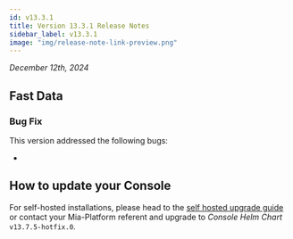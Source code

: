 ```yaml
---
id: v13.3.1
title: Version 13.3.1 Release Notes
sidebar_label: v13.3.1
image: "img/release-note-link-preview.png"
---
```


_December 12th, 2024_

## Fast Data

### Bug Fix

This version addressed the following bugs:

*

## How to update your Console

For self-hosted installations, please head to the [self hosted upgrade guide](/infrastructure/self-hosted/installation-chart/100_how-to-upgrade.md) or contact your Mia-Platform referent and upgrade to _Console Helm Chart_ `v13.7.5-hotfix.0`.

